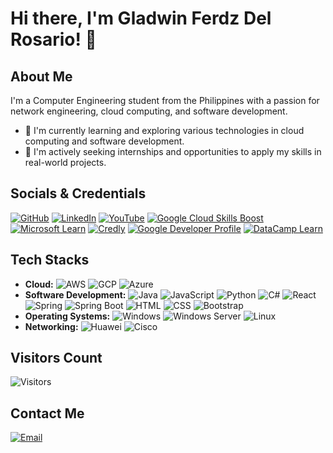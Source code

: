 # Hi there, I'm Gladwin Ferdz Del Rosario! 👋

## About Me

I'm a Computer Engineering student from the Philippines with a passion for network engineering, cloud computing, and software development.

- 🌱 I'm currently learning and exploring various technologies in cloud computing and software development.
- 💼 I'm actively seeking internships and opportunities to apply my skills in real-world projects.

## Socials & Credentials

[![GitHub](https://img.shields.io/badge/-GitHub-black?style=for-the-badge&logo=github)](https://github.com/gfdelrosario12)
[![LinkedIn](https://img.shields.io/badge/-LinkedIn-blue?style=for-the-badge&logo=linkedin)](https://www.linkedin.com/in/gladwindr/)
[![YouTube](https://img.shields.io/badge/-YouTube-red?style=for-the-badge&logo=youtube)](https://youtube.com/@gladwindelrosario4255?si=wJhsK0L7ztccEaVH)
[![Google Cloud Skills Boost](https://img.shields.io/badge/-Google%20Cloud%20Skills%20Boost-yellow?style=for-the-badge&logo=google-cloud)](https://www.cloudskillsboost.google/public_profiles/1efc5a8d-20be-4d6c-97b5-78dc7bf36fb1)
[![Microsoft Learn](https://img.shields.io/badge/-Microsoft%20Learn-blue?style=for-the-badge&logo=microsoft)](https://learn.microsoft.com/en-us/users/gladwindelrosario-3313/)
[![Credly](https://img.shields.io/badge/-Credly-blue?style=for-the-badge&logo=credly)](https://www.credly.com/users/gladwin-ferdz-del-rosario)
[![Google Developer Profile](https://img.shields.io/badge/-Google%20Developer%20Profile-green?style=for-the-badge&logo=google)](https://g.dev/GladwinDelRosario)
[![DataCamp Learn](https://img.shields.io/badge/-DataCamp-blue?style=for-the-badge&logo=datacamp)](https://www.datacamp.com/portfolio/gladelrosario12)

## Tech Stacks

- **Cloud:** ![AWS](https://img.shields.io/badge/AWS-232F3E?style=for-the-badge&logo=amazon-aws&logoColor=white) ![GCP](https://img.shields.io/badge/GCP-4285F4?style=for-the-badge&logo=google-cloud&logoColor=white) ![Azure](https://img.shields.io/badge/Azure-0078D4?style=for-the-badge&logo=microsoft-azure&logoColor=white)
- **Software Development:** ![Java](https://img.shields.io/badge/Java-007396?style=for-the-badge&logo=java&logoColor=white) ![JavaScript](https://img.shields.io/badge/JavaScript-F7DF1E?style=for-the-badge&logo=javascript&logoColor=white) ![Python](https://img.shields.io/badge/Python-3776AB?style=for-the-badge&logo=python&logoColor=white) ![C#](https://img.shields.io/badge/C%23-239120?style=for-the-badge&logo=c-sharp&logoColor=white) ![React](https://img.shields.io/badge/React-61DAFB?style=for-the-badge&logo=react&logoColor=white) ![Spring](https://img.shields.io/badge/Spring-6DB33F?style=for-the-badge&logo=spring&logoColor=white) ![Spring Boot](https://img.shields.io/badge/Spring%20Boot-6DB33F?style=for-the-badge&logo=spring-boot&logoColor=white) ![HTML](https://img.shields.io/badge/HTML5-E34F26?style=for-the-badge&logo=html5&logoColor=white) ![CSS](https://img.shields.io/badge/CSS-1572B6?style=for-the-badge&logo=css3&logoColor=white) ![Bootstrap](https://img.shields.io/badge/Bootstrap-563D7C?style=for-the-badge&logo=bootstrap&logoColor=white)
- **Operating Systems:** ![Windows](https://img.shields.io/badge/Windows-0078D6?style=for-the-badge&logo=windows&logoColor=white) ![Windows Server](https://img.shields.io/badge/Windows%20Server-0078D6?style=for-the-badge&logo=windows&logoColor=white) ![Linux](https://img.shields.io/badge/Linux-FCC624?style=for-the-badge&logo=linux&logoColor=white)
- **Networking:** ![Huawei](https://img.shields.io/badge/Huawei-FF0000?style=for-the-badge&logo=huawei&logoColor=white) ![Cisco](https://img.shields.io/badge/Cisco-1BA0D7?style=for-the-badge&logo=cisco&logoColor=white)

## Visitors Count

![Visitors](https://visitor-badge.laobi.icu/badge?page_id=gfdelrosario12.gfdelrosario12)

## Contact Me

[![Email](https://img.shields.io/badge/Email-gladwinferdzhome%40gmail.com-%23D14836?style=for-the-badge&logo=gmail&logoColor=white)](mailto:gladwinferdzhome@gmail.com)
